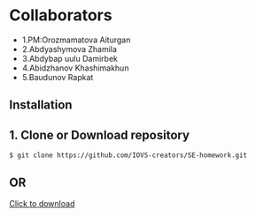  # Collaborators
 <ul>
<li>1.PM:Orozmamatova Aiturgan</li>
<li> 2.Abdyashymova Zhamila</li>
<li>3.Abdybap uulu Damirbek</li>
<li> 4.Abidzhanov Khashimakhun</li>
<li> 5.Baudunov Rapkat</li>
 </ul>

 ## Installation
 ## 1. Clone or Download repository
 ```
 $ git clone https://github.com/IOVS-creators/SE-homework.git

```
 ## OR
 
 [Click to download](https://github.com/IOVS-creators/SE-homework/archive/master.zip)
